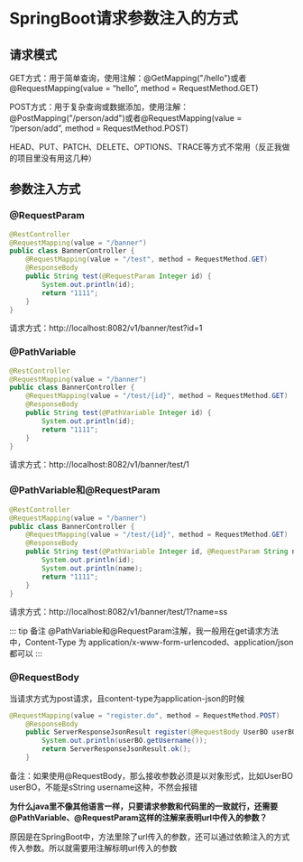 # SpringBoot请求参数注入的方式

## 请求模式

GET方式：用于简单查询，使用注解：@GetMapping("/hello")或者@RequestMapping(value = “hello”, method = RequestMethod.GET)

POST方式：用于复杂查询或数据添加，使用注解：@PostMapping("/person/add")或者@RequestMapping(value = “/person/add”, method = RequestMethod.POST)

HEAD、PUT、PATCH、DELETE、OPTIONS、TRACE等方式不常用（反正我做的项目里没有用这几种）

## 参数注入方式

### @RequestParam

```java
@RestController
@RequestMapping(value = "/banner")
public class BannerController {
    @RequestMapping(value = "/test", method = RequestMethod.GET)
    @ResponseBody
    public String test(@RequestParam Integer id) {
        System.out.println(id);
        return "1111";
    }
}

```

请求方式：http://localhost:8082/v1/banner/test?id=1

### @PathVariable

```java
@RestController
@RequestMapping(value = "/banner")
public class BannerController {
    @RequestMapping(value = "/test/{id}", method = RequestMethod.GET)
    @ResponseBody
    public String test(@PathVariable Integer id) {
        System.out.println(id);
        return "1111";
    }
}
```

请求方式：http://localhost:8082/v1/banner/test/1

### @PathVariable和@RequestParam

```java
@RestController
@RequestMapping(value = "/banner")
public class BannerController {
    @RequestMapping(value = "/test/{id}", method = RequestMethod.GET)
    @ResponseBody
    public String test(@PathVariable Integer id, @RequestParam String name) {
        System.out.println(id);
        System.out.println(name);
        return "1111";
    }
}
```

请求方式：http://localhost:8082/v1/banner/test/1?name=ss

::: tip 备注
@PathVariable和@RequestParam注解，我一般用在get请求方法中，Content-Type 为 application/x-www-form-urlencoded、application/json都可以
:::
### @RequestBody

当请求方式为post请求，且content-type为application-json的时候

```java
@RequestMapping(value = "register.do", method = RequestMethod.POST)
    @ResponseBody
    public ServerResponseJsonResult register(@RequestBody UserBO userBO) {
        System.out.println(userBO.getUsername());
        return ServerResponseJsonResult.ok();
    }
```

备注：如果使用@RequestBody，那么接收参数必须是以对象形式，比如UserBO userBO，不能是sString username这种，不然会报错


**为什么java里不像其他语言一样，只要请求参数和代码里的一致就行，还需要@PathVariable、@RequestParam这样的注解来表明url中传入的参数？**

原因是在SpringBoot中，方法里除了url传入的参数，还可以通过依赖注入的方式传入参数。所以就需要用注解标明url传入的参数
